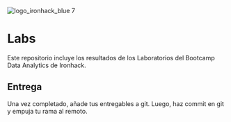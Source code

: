 ![logo_ironhack_blue 7](https://user-images.githubusercontent.com/23629340/40541063-a07a0a8a-601a-11e8-91b5-2f13e4e6b441.png)

# Labs
Este repositorio incluye los resultados de los Laboratorios del Bootcamp Data Analytics de Ironhack.

## Entrega

Una vez completado, añade tus entregables a git. Luego, haz commit en git y empuja tu rama al remoto.
